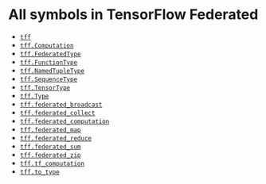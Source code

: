 # All symbols in TensorFlow Federated

*  <a href="./tff.md"><code>tff</code></a>
*  <a href="./tff/Computation.md"><code>tff.Computation</code></a>
*  <a href="./tff/FederatedType.md"><code>tff.FederatedType</code></a>
*  <a href="./tff/FunctionType.md"><code>tff.FunctionType</code></a>
*  <a href="./tff/NamedTupleType.md"><code>tff.NamedTupleType</code></a>
*  <a href="./tff/SequenceType.md"><code>tff.SequenceType</code></a>
*  <a href="./tff/TensorType.md"><code>tff.TensorType</code></a>
*  <a href="./tff/Type.md"><code>tff.Type</code></a>
*  <a href="./tff/federated_broadcast.md"><code>tff.federated_broadcast</code></a>
*  <a href="./tff/federated_collect.md"><code>tff.federated_collect</code></a>
*  <a href="./tff/federated_computation.md"><code>tff.federated_computation</code></a>
*  <a href="./tff/federated_map.md"><code>tff.federated_map</code></a>
*  <a href="./tff/federated_reduce.md"><code>tff.federated_reduce</code></a>
*  <a href="./tff/federated_sum.md"><code>tff.federated_sum</code></a>
*  <a href="./tff/federated_zip.md"><code>tff.federated_zip</code></a>
*  <a href="./tff/tf_computation.md"><code>tff.tf_computation</code></a>
*  <a href="./tff/to_type.md"><code>tff.to_type</code></a>